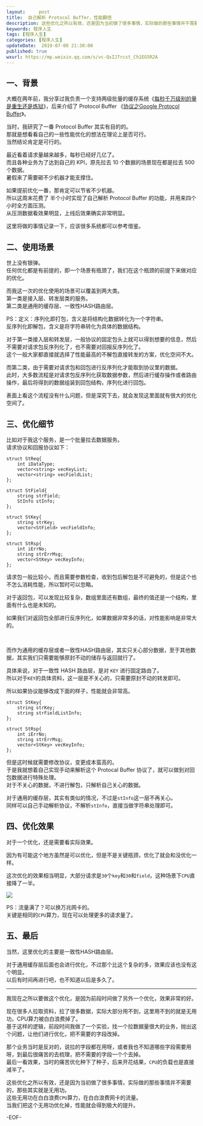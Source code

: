 ```yaml
---   
layout:     post  
title:  自己解析 Protocol Buffer，性能翻倍  
description: 这些优化之所以有效，还是因为当初做了很多事情，实际做的那些事情并不需要的，那些其实就是无用功。  
keywords: 程序人生  
tags: [程序人生]  
categories: [程序人生]  
updateDate:  2019-07-08 21:30:00  
published: true  
wxurl: https://mp.weixin.qq.com/s/vc-QsIJ7rcst_Ch1EG5R2A  
---  
```



## 一、背景  


大概在两年前，我分享过我负责一个支持两级批量的缓存系统《[每秒千万级别的量是重生还是炼狱](https://mp.weixin.qq.com/s/enDLT-YE2BQWVFFm3xHjXA)》，后来介绍了 Protocol Buffer 《[协议之Google Protocol Buffer](https://mp.weixin.qq.com/s/EfRqjYeqxWev5VId-JuaGA)》。  


当时，我研究了一番 Protocol Buffer 其实有目的的。  
那就是想看看自己的一些性能优化的想法在理论上是否可行。  
当然结论肯定是可行的。  


最近看着请求量越来越多，每秒已经好几亿了。  
而且各种业务为了达到自己的 KPI，原先拉去 10 个数据的场景现在都是拉去 500 个数据。  
暑假来了需要砸不少机器才能支撑住。  


如果提前优化一番，那肯定可以节省不少机器。  
所以这周末花费了 半个小时实现了自己解析 Protocol Buffer 的功能，并用来四个小时全方面压测。  
从压测数据看效果明显，上线后效果确实非常明显。  


这里将做的事情记录一下，应该很多系统都可以参考借鉴。  


## 二、使用场景  


世上没有银弹。  
任何优化都是有前提的，即一个场景有瓶颈了，我们在这个瓶颈的前提下来做对应的优化。  


而我这一次的优化使用的场景可以覆盖到两大类。  
第一类是接入层、转发层类的服务。  
第二类是通用的缓存层、一致性HASH路由层。  


PS：定义：序列化即打包，含义是将结构化数据转化为一个字符串。  
反序列化即解包，含义是将字符串转化为具体的数据结构。  


对于第一类接入层和转发层，一般协议的固定包头上就可以得到想要的信息，然后不需要对请求包反序列化了，也不需要对回报反序列化了。  
这个一般大家都直接就选择了性能最高的不解包直接转发的方案，优化空间不大。  


而第二类，由于需要对请求包和回包进行反序列化才能取到协议里的数据。  
此时，大多数流程是对请求包反序列化获取数据参数，然后进行缓存操作或者路由操作，最后将得到的数据组装到回包结构，序列化进行回包。  


表面上看这个流程没有什么问题，但是深究下去，就会发现这里面就有很大的优化空间了。  


## 三、优化细节  



比如对于我这个服务，是一个批量拉去数据服务。  
请求协议和回报协议如下：  


```
struct StReq{
    int iDataType;
    vector<string> vecKeyList;
    vector<string> vecFieldList;
};

struct StField{
    string strField;
    StInfo stInfo;
};

struct StKey{
    string strKey;
    vector<StField> vecFieldInfo;
};

struct StRsp{
    int iErrNo;
    string strErrMsg;
    vector<StKey> vecKeyInfo;
};
```


请求包一般比较小，而且需要参数检查，收到包后解包是不可避免的，但是这个也不怎么消耗性能，所以暂时可以忽略。  


对于返回包，可以发现比较复杂，数组里面还有数组，最终的值还是一个结构，里面有什么也是未知的。  


如果我们对返回包全部进行反序列化，如果数据非常多的话，对性能影响是非常大的。  


<br>


而作为通用的缓存层或者一致性HASH路由层，其实只关心部分数据，至于其他数据，其实我们只需要能够原封不动的储存与返回就行了。  


具体来说，对于一致性 HASH 路由层，是对 `KEY` 进行固定路由了。  
所以对于`KEY`的具体资料，这一层是不关心的，只需要原封不动的转发即可。  


所以如果协议能够改成下面的样子，性能就会非常高。  


```
struct StKey{
    string strKey;
    string strFieldListInfo;
};

struct StRsp{
    int iErrNo;
    string strErrMsg;
    vector<StKey> vecKeyInfo;
};
```


但是这时候就需要修改协议，变更成本蛮高的。  
于是我就想着自己实现手动来解析这个 Protocal Buffer 协议了，就可以做到对回包数据进行特殊处理。  
对于不关心的数据，不进行解包，只解析自己关心的数据。  



对于通用的缓存层，其实有类似的情况，不过是`stInfo`这一层不再关心。  
同样可以自己手动解析协议，不解析`stInfo`，直接当做字符串处理即可。  


## 四、优化效果  


对于一个优化，还是需要看实际效果。  


因为有可能这个地方虽然是可以优化，但是不是关键瓶颈，优化了就会和没优化一样。  


这次优化的效果相当明显，大部分请求是`30`个`key`和`30`和`field`，这种场景下`CPU`直接降了一半。  


![](https://res2019.tiankonguse.com/images/2019/07/08/001.png)



PS：流量满了？可以换万兆网卡的。  
关键是相同的`CPU`算力，现在可以处理更多的请求量了。  


## 五、最后  


当然，这里优化的主要是一致性HASH路由层。  


对于通用缓存层后面也会进行优化，不过那个比这个复杂的多，效果应该也没有这个明显。  
以后有时间再进行吧，也不知道以后是多久了。  


---


我现在之所以要做这个优化，是因为前段时间做了另外一个优化，效果非常的好。  


现在很多人拉取资料，拉了很多数据，实际大部分用不到，这里用不到的就是无用功，CPU算力被白白浪费掉了。  
基于这样的逻辑，前段时间我做了一个实验，找一个拉数据量很大的业务，抛出这个问题，让他们进行优化，把不需要的字段改掉。  


那个业务当时是反对的，说拉的字段都在用呀，或者我也不知道哪些字段需要用呀，到最后很痛苦的去梳理，把不需要的字段一个个去掉。  
最后一看效果，当时的痛苦优化种下了种子，后来开花结果，`CPU`的负载也是直接减半了。  


这些优化之所以有效，还是因为当初做了很多事情，实际做的那些事情并不需要的，那些其实就是无用功。  
这些无用功在白白浪费`CPU`算力，在白白浪费网卡的流量。  
当我们把这个无用功优化掉，性能就会得到极大的提升。  



-EOF-  

